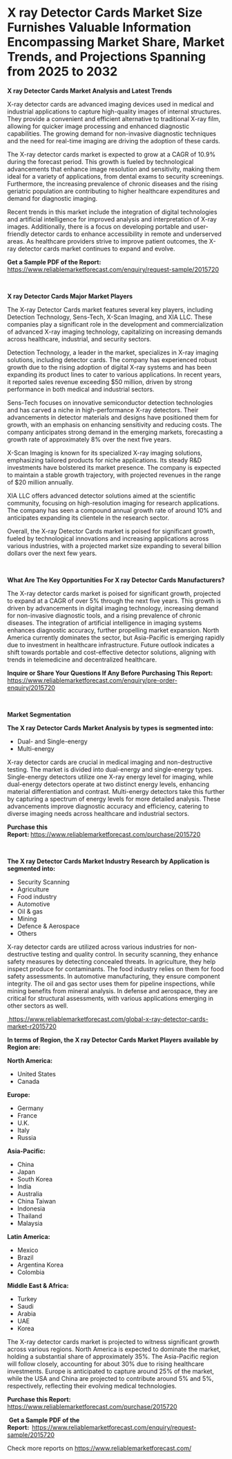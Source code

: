 <p><h1>X ray Detector Cards Market Size Furnishes Valuable Information Encompassing Market Share, Market Trends, and Projections Spanning from 2025 to 2032</h1></p><p><strong>X ray Detector Cards Market Analysis and Latest Trends</strong></p>
<p><p>X-ray detector cards are advanced imaging devices used in medical and industrial applications to capture high-quality images of internal structures. They provide a convenient and efficient alternative to traditional X-ray film, allowing for quicker image processing and enhanced diagnostic capabilities. The growing demand for non-invasive diagnostic techniques and the need for real-time imaging are driving the adoption of these cards.</p><p>The X-ray detector cards market is expected to grow at a CAGR of 10.9% during the forecast period. This growth is fueled by technological advancements that enhance image resolution and sensitivity, making them ideal for a variety of applications, from dental exams to security screenings. Furthermore, the increasing prevalence of chronic diseases and the rising geriatric population are contributing to higher healthcare expenditures and demand for diagnostic imaging.</p><p>Recent trends in this market include the integration of digital technologies and artificial intelligence for improved analysis and interpretation of X-ray images. Additionally, there is a focus on developing portable and user-friendly detector cards to enhance accessibility in remote and underserved areas. As healthcare providers strive to improve patient outcomes, the X-ray detector cards market continues to expand and evolve.</p></p>
<p><strong>Get a Sample PDF of the Report:&nbsp;</strong> <a href="https://www.reliablemarketforecast.com/enquiry/request-sample/2015720?utm_campaign=1167&utm_medium=2&utm_source=Github&utm_content=ia&utm_term=17012025&utm_id=x-ray-detector-cards">https://www.reliablemarketforecast.com/enquiry/request-sample/2015720</a></p>
<p>&nbsp;</p>
<p><strong>X ray Detector Cards Major Market Players</strong></p>
<p><p>The X-ray Detector Cards market features several key players, including Detection Technology, Sens-Tech, X-Scan Imaging, and XIA LLC. These companies play a significant role in the development and commercialization of advanced X-ray imaging technology, capitalizing on increasing demands across healthcare, industrial, and security sectors.</p><p>Detection Technology, a leader in the market, specializes in X-ray imaging solutions, including detector cards. The company has experienced robust growth due to the rising adoption of digital X-ray systems and has been expanding its product lines to cater to various applications. In recent years, it reported sales revenue exceeding $50 million, driven by strong performance in both medical and industrial sectors.</p><p>Sens-Tech focuses on innovative semiconductor detection technologies and has carved a niche in high-performance X-ray detectors. Their advancements in detector materials and designs have positioned them for growth, with an emphasis on enhancing sensitivity and reducing costs. The company anticipates strong demand in the emerging markets, forecasting a growth rate of approximately 8% over the next five years.</p><p>X-Scan Imaging is known for its specialized X-ray imaging solutions, emphasizing tailored products for niche applications. Its steady R&D investments have bolstered its market presence. The company is expected to maintain a stable growth trajectory, with projected revenues in the range of $20 million annually.</p><p>XIA LLC offers advanced detector solutions aimed at the scientific community, focusing on high-resolution imaging for research applications. The company has seen a compound annual growth rate of around 10% and anticipates expanding its clientele in the research sector. </p><p>Overall, the X-ray Detector Cards market is poised for significant growth, fueled by technological innovations and increasing applications across various industries, with a projected market size expanding to several billion dollars over the next few years.</p></p>
<p>&nbsp;</p>
<p><strong>What Are The Key Opportunities For X ray Detector Cards Manufacturers?</strong></p>
<p><p>The X-ray detector cards market is poised for significant growth, projected to expand at a CAGR of over 5% through the next five years. This growth is driven by advancements in digital imaging technology, increasing demand for non-invasive diagnostic tools, and a rising prevalence of chronic diseases. The integration of artificial intelligence in imaging systems enhances diagnostic accuracy, further propelling market expansion. North America currently dominates the sector, but Asia-Pacific is emerging rapidly due to investment in healthcare infrastructure. Future outlook indicates a shift towards portable and cost-effective detector solutions, aligning with trends in telemedicine and decentralized healthcare.</p></p>
<p><strong>Inquire or Share Your Questions If Any Before Purchasing This Report:</strong> <a href="https://www.reliablemarketforecast.com/enquiry/pre-order-enquiry/2015720?utm_campaign=1167&utm_medium=2&utm_source=Github&utm_content=ia&utm_term=17012025&utm_id=x-ray-detector-cards">https://www.reliablemarketforecast.com/enquiry/pre-order-enquiry/2015720</a></p>
<p>&nbsp;</p>
<p><strong>Market Segmentation</strong></p>
<p><strong>The X ray Detector Cards Market Analysis by types is segmented into:</strong></p>
<p><ul><li>Dual- and Single-energy</li><li>Multi-energy</li></ul></p>
<p><p>X-ray detector cards are crucial in medical imaging and non-destructive testing. The market is divided into dual-energy and single-energy types. Single-energy detectors utilize one X-ray energy level for imaging, while dual-energy detectors operate at two distinct energy levels, enhancing material differentiation and contrast. Multi-energy detectors take this further by capturing a spectrum of energy levels for more detailed analysis. These advancements improve diagnostic accuracy and efficiency, catering to diverse imaging needs across healthcare and industrial sectors.</p></p>
<p><strong>Purchase this Report:&nbsp;</strong><a href="https://www.reliablemarketforecast.com/purchase/2015720?utm_campaign=1167&utm_medium=2&utm_source=Github&utm_content=ia&utm_term=17012025&utm_id=x-ray-detector-cards">https://www.reliablemarketforecast.com/purchase/2015720</a></p>
<p>&nbsp;</p>
<p><strong>The X ray Detector Cards Market Industry Research by Application is segmented into:</strong></p>
<p><ul><li>Security Scanning</li><li>Agriculture</li><li>Food industry</li><li>Automotive</li><li>Oil & gas</li><li>Mining</li><li>Defence & Aerospace</li><li>Others</li></ul></p>
<p><p>X-ray detector cards are utilized across various industries for non-destructive testing and quality control. In security scanning, they enhance safety measures by detecting concealed threats. In agriculture, they help inspect produce for contaminants. The food industry relies on them for food safety assessments. In automotive manufacturing, they ensure component integrity. The oil and gas sector uses them for pipeline inspections, while mining benefits from mineral analysis. In defense and aerospace, they are critical for structural assessments, with various applications emerging in other sectors as well.</p></p>
<p><a href="https://www.reliablemarketforecast.com/global-x-ray-detector-cards-market-r2015720?utm_campaign=1167&utm_medium=2&utm_source=Github&utm_content=ia&utm_term=17012025&utm_id=x-ray-detector-cards">&nbsp;https://www.reliablemarketforecast.com/global-x-ray-detector-cards-market-r2015720</a></p>
<p><strong>In terms of Region, the X ray Detector Cards Market Players available by Region are:</strong></p>
<p>
    <p> <strong> North America: </strong>
        <ul>
            <li>United States</li>
            <li>Canada</li>
        </ul>
        </p> 
    <p> <strong> Europe: </strong>
        <ul>
            <li>Germany</li>
            <li>France</li>
            <li>U.K.</li>
            <li>Italy</li>
            <li>Russia</li>
        </ul>
        </p> 
    <p> <strong> Asia-Pacific: </strong>
        <ul>
            <li>China</li>
            <li>Japan</li>
            <li>South Korea</li>
            <li>India</li>
            <li>Australia</li>
            <li>China Taiwan</li>
            <li>Indonesia</li>
            <li>Thailand</li>
            <li>Malaysia</li>
        </ul>
        </p> 
    <p> <strong> Latin America: </strong>
        <ul>
            <li>Mexico</li>
            <li>Brazil</li>
            <li>Argentina Korea</li>
            <li>Colombia</li>
        </ul>
        </p> 
    <p> <strong> Middle East & Africa: </strong>
        <ul>
            <li>Turkey</li>
            <li>Saudi</li>
            <li>Arabia</li>
            <li>UAE</li>
            <li>Korea</li>
        </ul>
    </p>
    </p>
<p><p>The X-ray detector cards market is projected to witness significant growth across various regions. North America is expected to dominate the market, holding a substantial share of approximately 35%. The Asia-Pacific region will follow closely, accounting for about 30% due to rising healthcare investments. Europe is anticipated to capture around 25% of the market, while the USA and China are projected to contribute around 5% and 5%, respectively, reflecting their evolving medical technologies.</p></p>
<p><strong>Purchase this Report: </strong><a href="https://www.reliablemarketforecast.com/purchase/2015720?utm_campaign=1167&utm_medium=2&utm_source=Github&utm_content=ia&utm_term=17012025&utm_id=x-ray-detector-cards">https://www.reliablemarketforecast.com/purchase/2015720</a></p>
<p>&nbsp;<strong>Get a Sample PDF of the Report:&nbsp;&nbsp;</strong><a href="https://www.reliablemarketforecast.com/enquiry/request-sample/2015720?utm_campaign=1167&utm_medium=2&utm_source=Github&utm_content=ia&utm_term=17012025&utm_id=x-ray-detector-cards">https://www.reliablemarketforecast.com/enquiry/request-sample/2015720</a></p>
<p><strong></strong></p>
<p>Check more reports on <a href="https://www.reliablemarketforecast.com/?utm_campaign=1167&utm_medium=2&utm_source=Github&utm_content=ia&utm_term=17012025&utm_id=x-ray-detector-cards">https://www.reliablemarketforecast.com/</a></p>
